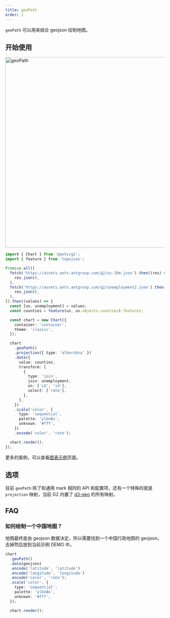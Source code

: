 ```yaml
---
title: geoPath
order: 1
---
```


`geoPath` 可以用来结合 geojson 绘制地图。

## 开始使用

<img alt="geoPath" src="https://mdn.alipayobjects.com/huamei_qa8qxu/afts/img/A*vcI7RqX24U0AAAAAAAAAAAAADmJ7AQ/original" width="600" />

```ts
import { Chart } from '@antv/g2';
import { feature } from 'topojson';

Promise.all([
  fetch('https://assets.antv.antgroup.com/g2/us-10m.json').then((res) =>
    res.json(),
  ),
  fetch('https://assets.antv.antgroup.com/g2/unemployment2.json').then((res) =>
    res.json(),
  ),
]).then((values) => {
  const [us, unemployment] = values;
  const counties = feature(us, us.objects.counties).features;

  const chart = new Chart({
    container: 'container',
    theme: 'classic',
  });

  chart
    .geoPath()
    .projection({ type: 'albersUsa' })
    .data({
      value: counties,
      transform: [
        {
          type: 'join',
          join: unemployment,
          on: ['id', 'id'],
          select: ['rate'],
        },
      ],
    })
    .scale('color', {
      type: 'sequential',
      palette: 'ylGnBu',
      unknown: '#fff',
    })
    .encode('color', 'rate');

  chart.render();
});
```

更多的案例，可以查看[图表示例](/examples)页面。

## 选项

目前 `geoPath` 除了和通用 mark 相同的 API 和配置项，还有一个特殊的就是 `projection` 映射，当前 G2 内置了 [d3-geo](https://github.com/d3/d3-geo) 的所有映射。


## FAQ

### 如何绘制一个中国地图？

地图最终是由 geojson 数据决定，所以需要找到一个中国行政地图的 geojson，去掉然后放到当前示例 DEMO 中。

```ts
chart
  .geoPath()
  .data(geojson)
  .encode('latitude', 'latitude')
  .encode('longitude', 'longitude')
  .encode('color', 'rate');
  .scale('color', {
    type: 'sequential',
    palette: 'ylGnBu',
    unknown: '#fff',
  });

  chart.render();
```
